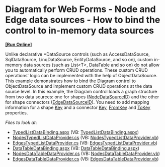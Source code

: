 # Diagram for Web Forms - Node and Edge data sources - How to bind the control to in-memory data sources
<!-- run online -->
**[[Run Online]](https://codecentral.devexpress.com/229963825/)**
<!-- run online end -->

Unlike declarative *DataSource controls (such as AccessDataSource, SqlDataSource, LinqDataSource, EntityDataSource, and so on), custom in-memory data sources (such as List\<T>, DataTable and so on) do not allow you to automatically perform CRUD operations. These custom CRUD operations' logic can be implemented with the help of ObjectDataSource.
This example demonstrates how to bind the Diagram control to ObjectDataSource and implement custom CRUD operations at the data source level. In this example, the Diagram control loads a graph structure from two data sources: one for shapes ([NodeDataSourceID](https://docs.devexpress.com/AspNet/DevExpress.Web.ASPxDiagram.ASPxDiagram.NodeDataSourceID)) and the other for shape connectors ([EdgeDataSourceID](https://docs.devexpress.com/AspNet/DevExpress.Web.ASPxDiagram.ASPxDiagram.EdgeDataSourceID)). You need to add mapping information for a shape [Key](https://docs.devexpress.com/AspNet/DevExpress.Web.ASPxDiagram.DiagramMappingInfo.Key) and a connector [Key](https://docs.devexpress.com/AspNet/DevExpress.Web.ASPxDiagram.DiagramMappingInfo.Key), [FromKey](https://docs.devexpress.com/AspNet/DevExpress.Web.ASPxDiagram.DiagramEdgeMappingInfo.FromKey) and [ToKey](https://docs.devexpress.com/AspNet/DevExpress.Web.ASPxDiagram.DiagramEdgeMappingInfo.ToKey) properties.

<!-- default file list -->
*Files to look at*:

* [TypedListDataBinding.aspx](./CS/DiagramTwoDataSources/TypedListDataBinding.aspx) (VB: [TypedListDataBinding.aspx](./VB/DiagramTwoDataSources/TypedListDataBinding.aspx))
* [NodesTypedListDataProvider.cs](./CS/DiagramTwoDataSources/NodesTypedListDataProvider.cs) (VB: [NodesTypedListDataProvider.vb](./VB/DiagramTwoDataSources/NodesTypedListDataProvider.vb))
* [EdgesTypedListDataProvider.cs](./CS/DiagramTwoDataSources/EdgesTypedListDataProvider.cs) (VB: [EdgesTypedListDataProvider.vb](./VB/DiagramTwoDataSources/EdgesTypedListDataProvider.vb))
* [DataTableDataBinding.aspx](./CS/DiagramTwoDataSources/DataTableDataBinding.aspx) (VB: [DataTableDataBinding.aspx](./VB/DiagramTwoDataSources/DataTableDataBinding.aspx))
* [NodesDataTableDataProvider.cs](./CS/DiagramTwoDataSources/NodesDataTableDataProvider.cs) (VB: [NodesDataTableDataProvider.vb](./VB/DiagramTwoDataSources/NodesDataTableDataProvider.vb))
* [EdgesDataTableDataProvider.cs](./CS/DiagramTwoDataSources/EdgesDataTableDataProvider.cs) (VB: [EdgesDataTableDataProvider.vb](./VB/DiagramTwoDataSources/EdgesDataTableDataProvider.vb))
<!-- default file list end -->
